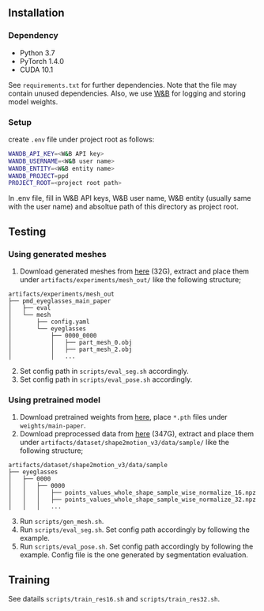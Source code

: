## Installation
### Dependency
- Python 3.7
- PyTorch 1.4.0
- CUDA 10.1

See `requirements.txt` for further dependencies. Note that the file may contain unused dependencies.
Also, we use [W&B](https://wandb.ai) for logging and storing model weights.

### Setup
create `.env` file under project root as follows:
```bash
WANDB_API_KEY=<W&B API key>
WANDB_USERNAME=<W&B user name>
WANDB_ENTITY=<W&B entity name>
WANDB_PROJECT=ppd
PROJECT_ROOT=<project root path>
```
In .env file, fill in W&B API keys, W&B user name, W&B entity (usually same with the user name) and absoltue path of this directory as project root.

## Testing
### Using generated meshes
1. Download generated meshes from [here](https://drive.google.com/drive/folders/1Dd_VSnHFuFbfGctl_SQ5LkQJGmyXvU2a?usp=sharing) (32G), extract and place them under `artifacts/experiments/mesh_out/` like the following structure;
```
artifacts/experiments/mesh_out
├── pmd_eyeglasses_main_paper
│   ├── eval
│   └── mesh
│       ├── config.yaml
│       └── eyeglasses
│           ├── 0000_0000
│           │   ├── part_mesh_0.obj
│           │   ├── part_mesh_2.obj
│           │   ...
```
2. Set config path in `scripts/eval_seg.sh` accordingly.
3. Set config path in `scripts/eval_pose.sh` accordingly.

### Using pretrained model
1. Download pretrained weights from [here](https://drive.google.com/drive/folders/10LWw7C4mX1Xbx375Sg7i1R_fWHSmC_si?usp=sharing), place `*.pth` files under `weights/main-paper`.
2. Download preprocessed data from [here](https://drive.google.com/drive/folders/1l0oeai_5J_rVm-XIJOOp9Cl6f3n1QHFP?usp=sharing) (347G), extract and place them under `artifacts/dataset/shape2motion_v3/data/sample/` like the following structure;
```
artifacts/dataset/shape2motion_v3/data/sample
├── eyeglasses 
│   ├── 0000
│   │   ├── 0000
│   │   │   ├── points_values_whole_shape_sample_wise_normalize_16.npz
│   │   │   ├── points_values_whole_shape_sample_wise_normalize_32.npz
│   │   │   ...
```
3. Run `scripts/gen_mesh.sh`.
4. Run `scripts/eval_seg.sh`. Set config path accordingly by following the example.
5. Run `scripts/eval_pose.sh`. Set config path accordingly by following the example. Config file is the one generated by segmentation evaluation.

## Training
See datails `scripts/train_res16.sh` and `scripts/train_res32.sh`.
